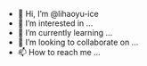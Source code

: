 - 👋 Hi, I’m @lihaoyu-ice
- 👀 I’m interested in ...
- 🌱 I’m currently learning ...
- 💞️ I’m looking to collaborate on ...
- 📫 How to reach me ...

<!---
export default function getGlowLight() {
  const cl = 25;
  const mat = new THREE.ShaderMaterial({
    uniforms: {
      c: {
        type: "f",
        value: 0.7,
      },
      p: {
        type: "f",
        value: 15,
      },
      glowColor: {
        type: "c",
        value: new THREE.Color(0x1c2462),
      },
      viewVector: {
        type: "v3",
        value: new THREE.Vector3(0, 0, 220),
      },
    },
    vertexShader: `
      #define GLSLIFY 1
      uniform vec3 viewVector;
      uniform float c;
      uniform float p;
      varying float intensity;
      void main()
      {
          vec3 vNormal = normalize( normalMatrix * normal );
          vec3 vNormel = normalize( normalMatrix * viewVector );
          intensity = pow( c - dot(vNormal, vNormel), p );
          gl_Position = projectionMatrix * modelViewMatrix * vec4( position, 1.0 );
      }`,
    fragmentShader: `
      #define GLSLIFY 1
      uniform vec3 glowColor;
      varying float intensity;
      void main()
      {
          vec3 glow = glowColor * intensity;
          gl_FragColor = vec4( glow, 1.0 );
      }`,
    side: 1,
    blending: 2,
    transparent: !0,
  });
  const s = new THREE.Mesh(new THREE.SphereBufferGeometry(cl, 45, 45), mat);
  s.name = "GlowLight";
  s.scale.multiplyScalar(1.15);
  s.rotateX(0.03 * Math.PI);
  s.rotateY(0.03 * Math.PI);
  return s;
}

--->
